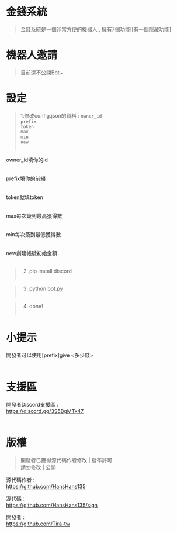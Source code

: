 # 金錢系統
> 金錢系統是一個非常方便的機器人 , 擁有7個功能![有一個隱藏功能] <br>
# 機器人邀請
> 目前還不公開Bot~ <br>
# 設定
> 1.修改config.json的資料 :
`owner_id` <br>
`prefix` <br>
`token`<br> 
`max`<br>
`min`<br>
`new`<br><br>
    
owner_id填你的id <br> <br>
    
prefix填你的前綴 <br> <br>
    
token就填token <br> <br>
    
max每次簽到最高獲得數 <br> <br>
    
min每次簽到最低獲得數 <br> <br>
    
new創建帳號初始金額 <br> <br>

> 2. pip install discord <br> <br>

> 3. python bot.py <br> <br>

> 4. done! <br> <br>

# 小提示 
開發者可以使用[prefix]give <ID> <多少錢> <br> <br>

# 支援區
開發者Discord支援區 : <br>
https://discord.gg/3S5BgMTx47 <br> <br>
    
# 版權
> 開發者已獲得源代碼作者修改 | 發布許可<br> 請勿修改 | 公開

源代碼作者 : <br>
https://github.com/HansHans135 <br>

源代碼 : <br>
https://github.com/HansHans135/sign <br>

開發者 : <br>
https://github.com/Tira-tw
